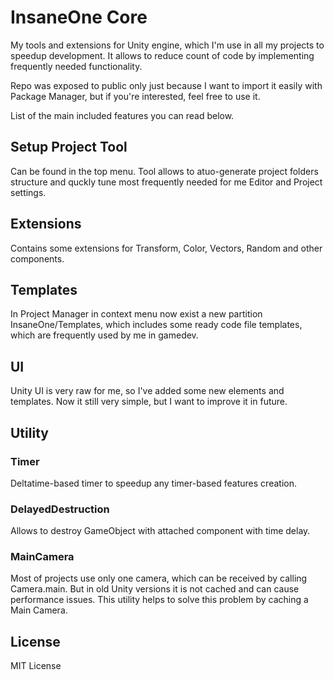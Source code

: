 # InsaneOne Core
My tools and extensions for Unity engine, which I'm use in all my projects to speedup development. It allows to reduce count of code by implementing frequently needed functionality.

Repo was exposed to public only just because I want to import it easily with Package Manager, but if you're interested, feel free to use it.

List of the main included features you can read below. 

## Setup Project Tool
Can be found in the top menu. Tool allows to atuo-generate project folders structure and quckly tune most frequently needed for me Editor and Project settings.

## Extensions
Contains some extensions for Transform, Color, Vectors, Random and other components. 

## Templates
In Project Manager in context menu now exist a new partition InsaneOne/Templates, which includes some ready code file templates, which are frequently used by me in gamedev. 

## UI
Unity UI is very raw for me, so I've added some new elements and templates. Now it still very simple, but I want to improve it in future.

## Utility

### Timer
Deltatime-based timer to speedup any timer-based features creation.

### DelayedDestruction
Allows to destroy GameObject with attached component with time delay.

### MainCamera
Most of projects use only one camera, which can be received by calling Camera.main. But in old Unity versions it is not cached and can cause performance issues. This utility helps to solve this problem by caching a Main Camera. 

## License
MIT License
